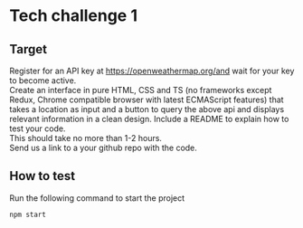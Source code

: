 # Tech challenge 1

## Target
Register for an API key at https://openweathermap.org/and wait for your key to become active.\
Create an interface in pure HTML, CSS and TS (no frameworks except Redux, Chrome compatible browser with latest ECMAScript features) that takes a location as input and a button to query the above api and displays relevant information in a clean design. Include a README to explain how to test your code.\
This should take no more than 1-2 hours.\
Send us a link to a your github repo with the code.

## How to test
Run the following command to start the project
```cmd
npm start
```
